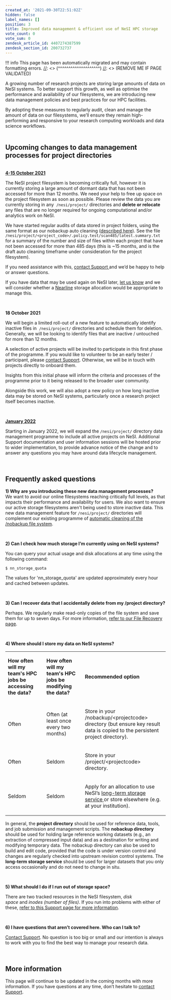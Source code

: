 ```yaml
---
created_at: '2021-09-30T22:51:02Z'
hidden: false
label_names: []
position: 3
title: Improved data management & efficient use of NeSI HPC storage
vote_count: 0
vote_sum: 0
zendesk_article_id: 4407274387599
zendesk_section_id: 200732737
---
```



[//]: <> (REMOVE ME IF PAGE VALIDATED)
[//]: <> (vvvvvvvvvvvvvvvvvvvv)
!!! info
    This page has been automatically migrated and may contain formatting errors.
[//]: <> (^^^^^^^^^^^^^^^^^^^^)
[//]: <> (REMOVE ME IF PAGE VALIDATED)
<p data-renderer-start-pos="2171">A growing number of research projects are storing large amounts of data on NeSI systems. To better support this growth, as well as optimise the performance and availability of our filesystems, we are introducing new data management policies and best practices for our HPC facilities.</p>
<p data-renderer-start-pos="2767">By adopting these measures to regularly audit, clean and manage the amount of data on our filesystems, we’ll ensure they remain high-performing and responsive to your research computing workloads and data science workflows.<br><br></p>
<h2 id="Programme-timeline" data-renderer-start-pos="2992">Upcoming changes to data management processes for project directories</h2>
<p data-renderer-start-pos="2992"><strong><u data-renderer-mark="true"><span id="a1a537f0-110e-4494-81ec-4a9681856e97" class="inline-highlight" data-renderer-mark="true" data-mark-type="annotation" data-mark-annotation-type="inlineComment" data-id="a1a537f0-110e-4494-81ec-4a9681856e97"><br>4-15 October 2021</span></u></strong></p>
<p data-renderer-start-pos="3070"><span id="865dfa52-8d33-4a95-86b1-fcfae6f336af" class="inline-highlight" data-renderer-mark="true" data-mark-type="annotation" data-mark-annotation-type="inlineComment" data-id="865dfa52-8d33-4a95-86b1-fcfae6f336af">The NeSI project filesystem is becoming critically full, however it is currently storing a large amount of dormant data that has not been accessed for more than 12 months. We need your help to free up space on the project filesystem as soon as possible. </span><span id="865dfa52-8d33-4a95-86b1-fcfae6f336af" class="inline-highlight" data-renderer-mark="true" data-mark-type="annotation" data-mark-annotation-type="inlineComment" data-id="865dfa52-8d33-4a95-86b1-fcfae6f336af">Please review the data you are currently storing in any  </span><code class="code css-9z42f9" data-renderer-mark="true"><span id="865dfa52-8d33-4a95-86b1-fcfae6f336af" class="inline-highlight" data-renderer-mark="true" data-mark-type="annotation" data-mark-annotation-type="inlineComment" data-id="865dfa52-8d33-4a95-86b1-fcfae6f336af">/nesi/project/</span></code><span id="865dfa52-8d33-4a95-86b1-fcfae6f336af" class="inline-highlight" data-renderer-mark="true" data-mark-type="annotation" data-mark-annotation-type="inlineComment" data-id="865dfa52-8d33-4a95-86b1-fcfae6f336af"> directories and <strong>delete or relocate</strong> any files that are no longer required for ongoing computational and/or analytics work on NeSI.</span></p>
<p data-renderer-start-pos="3070"><span id="865dfa52-8d33-4a95-86b1-fcfae6f336af" class="inline-highlight" data-renderer-mark="true" data-mark-type="annotation" data-mark-annotation-type="inlineComment" data-id="865dfa52-8d33-4a95-86b1-fcfae6f336af">We have started regular audits of data stored in project folders, using the same format as our nobackup auto cleaning (<a href="https://support.nesi.org.nz/hc/en-gb/articles/360001162856" target="_self">described here</a>). See the file <code class="code css-9z42f9" data-renderer-mark="true">/nesi/project/&lt;project_code&gt;/.policy.test/scan485/latest.summary.txt</code> for a summary of the number and size of files within each project that have not been accessed for more than 485 days (this is ~15 months, and is the draft auto cleaning timeframe under consideration for the project filesystem).</span></p>
<p data-renderer-start-pos="3070"><span id="865dfa52-8d33-4a95-86b1-fcfae6f336af" class="inline-highlight" data-renderer-mark="true" data-mark-type="annotation" data-mark-annotation-type="inlineComment" data-id="865dfa52-8d33-4a95-86b1-fcfae6f336af">If you need assistance with this, </span><a class="sc-cHGsZl lirsdj" title="https://support.nesi.org.nz/hc/en-gb/requests/new" href="https://support.nesi.org.nz/hc/en-gb/requests/new" data-renderer-mark="true"><span id="865dfa52-8d33-4a95-86b1-fcfae6f336af" class="inline-highlight" data-renderer-mark="true" data-mark-type="annotation" data-mark-annotation-type="inlineComment" data-id="865dfa52-8d33-4a95-86b1-fcfae6f336af">contact Support </span></a><span id="865dfa52-8d33-4a95-86b1-fcfae6f336af" class="inline-highlight" data-renderer-mark="true" data-mark-type="annotation" data-mark-annotation-type="inlineComment" data-id="865dfa52-8d33-4a95-86b1-fcfae6f336af">and we’d be happy to help or answer questions.</span><span class="inline-highlight" data-renderer-mark="true" data-mark-type="annotation" data-mark-annotation-type="inlineComment" data-id="865dfa52-8d33-4a95-86b1-fcfae6f336af"></span></p>
<p data-renderer-start-pos="3375">If you have data that may be used again on NeSI later, <a class="sc-cHGsZl lirsdj" title="https://support.nesi.org.nz/hc/en-gb/requests/new" href="https://support.nesi.org.nz/hc/en-gb/requests/new" data-renderer-mark="true">let us know</a> and we will consider whether a <a class="sc-cHGsZl lirsdj" title="https://support.nesi.org.nz/hc/en-gb/articles/360001169956-Long-Term-Storage-Service" href="https://support.nesi.org.nz/hc/en-gb/articles/360001169956-Long-Term-Storage-Service" data-renderer-mark="true">Nearline</a> storage allocation would be appropriate to manage this.</p>
<p data-renderer-start-pos="3375"> </p>
<p data-renderer-start-pos="3375"><strong><span class="wysiwyg-underline">18 October 2021</span></strong></p>
<p data-renderer-start-pos="3630">We will begin a limited roll-out of a new feature to automatically identify inactive files in  <code class="code css-9z42f9" data-renderer-mark="true">/nesi/project/</code> directories and schedule them for deletion. Generally, we will be looking to identify files that are inactive / untouched for more than 12 months. </p>
<p data-renderer-start-pos="3630">A selection of active projects will be invited to participate in this first phase of the programme. If you would like to volunteer to be an early tester / participant, please <span id="865dfa52-8d33-4a95-86b1-fcfae6f336af" class="inline-highlight" data-renderer-mark="true" data-mark-type="annotation" data-mark-annotation-type="inlineComment" data-id="865dfa52-8d33-4a95-86b1-fcfae6f336af"> </span><a class="sc-cHGsZl lirsdj" title="https://support.nesi.org.nz/hc/en-gb/requests/new" href="https://support.nesi.org.nz/hc/en-gb/requests/new" data-renderer-mark="true"><span id="865dfa52-8d33-4a95-86b1-fcfae6f336af" class="inline-highlight" data-renderer-mark="true" data-mark-type="annotation" data-mark-annotation-type="inlineComment" data-id="865dfa52-8d33-4a95-86b1-fcfae6f336af">contact Support</span></a>. Otherwise, we will be in touch with projects directly to onboard them.</p>
<p data-renderer-start-pos="3630">Insights from this initial phase will inform the criteria and processes of the programme prior to it being released to the broader user community.</p>
<p data-renderer-start-pos="3630"><span id="3710db4f-8652-4386-845a-7ffe2b4a7960" class="inline-highlight" data-renderer-mark="true" data-mark-type="annotation" data-mark-annotation-type="inlineComment" data-id="3710db4f-8652-4386-845a-7ffe2b4a7960">Alongside this work, we will also adopt a new policy on how long inactive data may be stored on NeSI systems, particularly once a research project itself becomes inactive.</span></p>
<p data-renderer-start-pos="3375"> </p>
<p data-renderer-start-pos="3573"><strong><u data-renderer-mark="true"><span id="4fb7b80b-c0d5-4347-8013-9e253da33947" class="inline-highlight" data-renderer-mark="true" data-mark-type="annotation" data-mark-annotation-type="inlineComment" data-id="4fb7b80b-c0d5-4347-8013-9e253da33947">January 2022</span></u></strong></p>
<p data-renderer-start-pos="3914">Starting in January 2022, we will expand the<span id="865dfa52-8d33-4a95-86b1-fcfae6f336af" class="inline-highlight" data-renderer-mark="true" data-mark-type="annotation" data-mark-annotation-type="inlineComment" data-id="865dfa52-8d33-4a95-86b1-fcfae6f336af"> </span><code class="code css-9z42f9" data-renderer-mark="true"><span id="865dfa52-8d33-4a95-86b1-fcfae6f336af" class="inline-highlight" data-renderer-mark="true" data-mark-type="annotation" data-mark-annotation-type="inlineComment" data-id="865dfa52-8d33-4a95-86b1-fcfae6f336af">/nesi/project/</span></code><span id="865dfa52-8d33-4a95-86b1-fcfae6f336af" class="inline-highlight" data-renderer-mark="true" data-mark-type="annotation" data-mark-annotation-type="inlineComment" data-id="865dfa52-8d33-4a95-86b1-fcfae6f336af"> directory </span> data management programme to include all active projects on NeSI. Additional Support documentation and user information sessions will be hosted prior to wider implementation, to provide advance notice of the change and to answer any questions you may have around data lifecycle management. </p>
<p data-renderer-start-pos="3914"> </p>
<h2 id="Frequently-asked-questions" data-renderer-start-pos="4158"><span id="702d765e-b997-426f-99cb-22eb71272264" data-renderer-mark="true" data-mark-type="annotation" data-mark-annotation-type="inlineComment" data-id="702d765e-b997-426f-99cb-22eb71272264">Frequently asked questions</span></h2>
<p data-renderer-start-pos="4158"><strong>1) Why are you introducing these new data management processes?<br></strong>We want to avoid our online filesystems reaching critically full levels, as that impacts their performance and availability for users. We also want to ensure our active storage filesystems aren't being used to store inactive data. This new data management feature for <code class="code css-9z42f9" data-renderer-mark="true">/nesi/project/</code> directories will complement our existing programme of <a class="sc-cHGsZl lirsdj" title="https://support.nesi.org.nz/hc/en-gb/articles/360001162856" href="https://support.nesi.org.nz/hc/en-gb/articles/360001162856" data-renderer-mark="true">automatic cleaning of the /nobackup file system</a>.</p>
<p data-renderer-start-pos="4158"> </p>
<p data-renderer-start-pos="4158"><strong>2) Can I check how much storage I’m currently using on NeSI systems?</strong></p>
<p data-renderer-start-pos="4258">You can query your actual usage and disk allocations at any time using the following command: </p>
<p data-renderer-start-pos="4354"><code class="code css-9z42f9" data-renderer-mark="true">$ nn_storage_quota</code></p>
<p data-renderer-start-pos="4374">The values for 'nn_storage_quota' are updated approximately every hour and cached between updates.</p>
<p data-renderer-start-pos="4474"> </p>
<p data-renderer-start-pos="4476"><strong data-renderer-mark="true">3) Can I recover data that I accidentally delete from my /project directory? </strong></p>
<p data-renderer-start-pos="4555">Perhaps. We regularly make read-only copies of the file system and save them for up to seven days. For more information, <a class="sc-cHGsZl lirsdj" title="https://support.nesi.org.nz/hc/en-gb/articles/360000207315-File-Recovery" href="https://support.nesi.org.nz/hc/en-gb/articles/360000207315-File-Recovery" data-renderer-mark="true">refer to our File Recovery page</a>.</p>
<p data-renderer-start-pos="4710"> </p>
<p data-renderer-start-pos="4712"><strong data-renderer-mark="true">4) Where should I store my data on NeSI systems?</strong></p>
<div class="pm-table-container  sc-jKJlTe loXQau" data-layout="default">
<div class="pm-table-wrapper">
<table data-number-column="false">
<colgroup>
<col>
<col>
<col>
</colgroup>
<tbody>
<tr>
<td colspan="1" rowspan="1" data-colwidth="226.67">
<p data-renderer-start-pos="4765"><strong data-renderer-mark="true">How often will my team's HPC jobs be accessing the data?</strong></p>
</td>
<td colspan="1" rowspan="1" data-colwidth="226.67">
<p data-renderer-start-pos="4825"><strong data-renderer-mark="true">How often will my team's HPC jobs be modifying the data? </strong></p>
</td>
<td colspan="1" rowspan="1" data-colwidth="226.67">
<p data-renderer-start-pos="4886"><strong data-renderer-mark="true">Recommended option </strong></p>
</td>
</tr>
<tr>
<td colspan="1" rowspan="1" data-colwidth="226.67">
<p data-renderer-start-pos="4911">Often</p>
</td>
<td colspan="1" rowspan="1" data-colwidth="226.67">
<p data-renderer-start-pos="4920">Often (at least once every two months)</p>
</td>
<td colspan="1" rowspan="1" data-colwidth="226.67">
<p data-renderer-start-pos="4962">Store in your /nobackup/&lt;projectcode&gt; directory (but ensure key result data is copied to the persistent project directory).</p>
</td>
</tr>
<tr>
<td colspan="1" rowspan="1" data-colwidth="226.67">
<p data-renderer-start-pos="5090">Often</p>
</td>
<td colspan="1" rowspan="1" data-colwidth="226.67">
<p data-renderer-start-pos="5099">Seldom</p>
</td>
<td colspan="1" rowspan="1" data-colwidth="226.67">
<p data-renderer-start-pos="5109">Store in your /project/&lt;projectcode&gt; directory.</p>
</td>
</tr>
<tr>
<td colspan="1" rowspan="1" data-colwidth="226.67">
<p data-renderer-start-pos="5161">Seldom</p>
</td>
<td colspan="1" rowspan="1" data-colwidth="226.67">
<p data-renderer-start-pos="5171">Seldom</p>
</td>
<td colspan="1" rowspan="1" data-colwidth="226.67">
<p data-renderer-start-pos="5181">Apply for an allocation to use NeSI’s <a class="sc-cHGsZl lirsdj" title="https://support.nesi.org.nz/hc/en-gb/articles/360001169956-Long-Term-Storage-Service" href="https://support.nesi.org.nz/hc/en-gb/articles/360001169956-Long-Term-Storage-Service" data-renderer-mark="true">long-term storage service </a>or store elsewhere (e.g. at your institution).</p>
</td>
</tr>
</tbody>
</table>
</div>
</div>
<p data-renderer-start-pos="5297">In general, the <strong>project directory</strong> should be used for reference data, tools, and job submission and management scripts. The <strong>nobackup directory</strong> should be used for holding large reference working datasets (e.g., an extraction of compressed input data) and as a destination for writing and modifying temporary data. The nobackup directory can also be used to build and edit code, provided that the code is under version control and changes are regularly checked into upstream revision control systems. The <strong>long-term storage service</strong> should be used for <span>larger datasets that you only access occasionally and do not need to change in situ. </span></p>
<p data-renderer-start-pos="5776"> </p>
<p data-renderer-start-pos="5778"><strong data-renderer-mark="true">5) What should I do if I run out of storage space?</strong></p>
<p data-renderer-start-pos="5830">There are two tracked resources in the NeSI filesystem, <em data-renderer-mark="true">disk space</em> and <em data-renderer-mark="true">inodes (number of files)</em>. If you run into problems with either of these, <a class="sc-cHGsZl lirsdj" title="https://support.nesi.org.nz/hc/en-gb/articles/360001125996-I-ve-run-out-of-storage-space" href="https://support.nesi.org.nz/hc/en-gb/articles/360001125996-I-ve-run-out-of-storage-space" data-renderer-mark="true">refer to this Support page for more information</a>.</p>
<p data-renderer-start-pos="6024"> </p>
<p data-renderer-start-pos="6026"><strong data-renderer-mark="true">6) I have questions that aren’t covered here. Who can I talk to?</strong></p>
<p data-renderer-start-pos="6093"><a class="sc-cHGsZl lirsdj" title="https://support.nesi.org.nz/hc/en-gb/requests/new" href="https://support.nesi.org.nz/hc/en-gb/requests/new" data-renderer-mark="true">Contact Support</a>. No question is too big or small and our intention is always to work with you to find the best way to manage your research data.</p>
<p data-renderer-start-pos="3914"> </p>
<h2 id="Programme-timeline" data-renderer-start-pos="2992">More information</h2>
<p data-renderer-start-pos="4117">This page will continue to be updated in the coming months with more information. If you have questions at any time, don’t hesitate to <a class="sc-cHGsZl lirsdj" title="https://support.nesi.org.nz/hc/en-gb/requests/new" href="https://support.nesi.org.nz/hc/en-gb/requests/new" data-renderer-mark="true">contact Support</a>.</p>